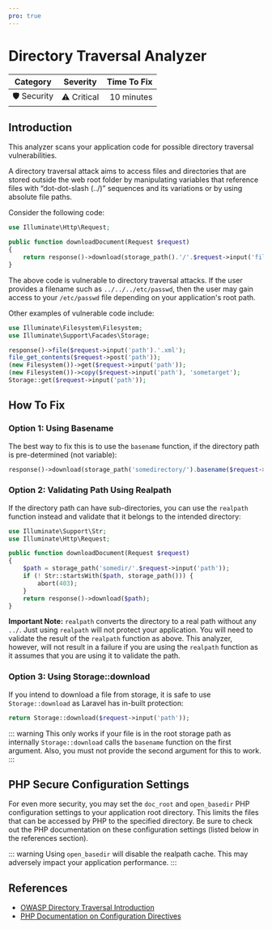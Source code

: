```yaml
---
pro: true
---
```


# Directory Traversal Analyzer <Badge text="PRO" type="tip"/>

| Category       | Severity   | Time To Fix  |
| -------------  |:----------:| ------------:|
| 🛡️ Security    | ⚠️ Critical | 10 minutes   |

## Introduction

This analyzer scans your application code for possible directory traversal vulnerabilities.

A directory traversal attack aims to access files and directories that are stored outside the web root folder by manipulating variables that reference files with “dot-dot-slash (../)” sequences and its variations or by using absolute file paths. 

Consider the following code:

```php
use Illuminate\Http\Request;

public function downloadDocument(Request $request)
{
    return response()->download(storage_path().'/'.$request->input('filename'));
}
```

The above code is vulnerable to directory traversal attacks. If the user provides a filename such as `../../../etc/passwd`, then the user may gain access to your `/etc/passwd` file depending on your application's root path.

Other examples of vulnerable code include:

```php
use Illuminate\Filesystem\Filesystem;
use Illuminate\Support\Facades\Storage;

response()->file($request->input('path').'.xml');
file_get_contents($request->post('path'));
(new Filesystem())->get($request->input('path'));
(new Filesystem())->copy($request->input('path'), 'sometarget');
Storage::get($request->input('path'));
```

## How To Fix

### Option 1: Using Basename

The best way to fix this is to use the `basename` function, if the directory path is pre-determined (not variable):

```php
response()->download(storage_path('somedirectory/').basename($request->input('filename')));
``` 

### Option 2: Validating Path Using Realpath

If the directory path can have sub-directories, you can use the `realpath` function instead and validate that it belongs to the intended directory:

```php
use Illuminate\Support\Str;
use Illuminate\Http\Request;

public function downloadDocument(Request $request)
{
    $path = storage_path('somedir/'.$request->input('path'));
    if (! Str::startsWith($path, storage_path())) {
        abort(403);
    }
    return response()->download($path);
}
``` 

**Important Note:** `realpath` converts the directory to a real path without any `../`. Just using `realpath` will not protect your application. You will need to validate the result of the `realpath` function as above. This analyzer, however, will not result in a failure if you are using the `realpath` function as it assumes that you are using it to validate the path. 

### Option 3: Using Storage::download

If you intend to download a file from storage, it is safe to use `Storage::download` as Laravel has in-built protection:

```php
return Storage::download($request->input('path'));
```

::: warning
This only works if your file is in the root storage path as internally `Storage::download` calls the `basename` function on the first argument. Also, you must not provide the second argument for this to work.
:::

## PHP Secure Configuration Settings

For even more security, you may set the `doc_root` and `open_basedir` PHP configuration settings to your application root directory. This limits the files that can be accessed by PHP to the specified directory. Be sure to check out the PHP documentation on these configuration settings (listed below in the references section).

::: warning
Using `open_basedir` will disable the realpath cache. This may adversely impact your application performance. 
:::

## References

- [OWASP Directory Traversal Introduction](https://owasp.org/www-community/attacks/Path_Traversal)
- [PHP Documentation on Configuration Directives](https://www.php.net/manual/en/ini.core.php#ini.doc-root)
